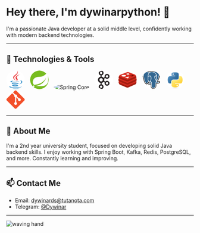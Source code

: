 # Hey there, I'm dywinarpython! 👋

I'm a passionate Java developer at a solid middle level, confidently working with modern backend technologies.

---

## 🚀 Technologies & Tools

<p align="left">
  <img alt="Java" src="https://raw.githubusercontent.com/devicons/devicon/master/icons/java/java-original.svg" width="50" height="50" style="border-radius:50%; margin-right:10px;" />
   <img alt="Spring Boot" src="https://raw.githubusercontent.com/devicons/devicon/master/icons/spring/spring-original.svg" width="50" height="50" style="border-radius:50%; margin-right:10px;" />
  <img alt="Spring Core" src="https://cdn.jsdelivr.net/gh/devicons/devicon/icons/spring/spring-original-wordmark.svg" width="50" height="50" style="border-radius:50%; margin-right:10px;" />
  <img alt="Kafka" src="https://raw.githubusercontent.com/devicons/devicon/master/icons/apachekafka/apachekafka-original.svg" width="50" height="50" style="border-radius:50%; margin-right:10px;" />
  <img alt="Redis" src="https://raw.githubusercontent.com/devicons/devicon/master/icons/redis/redis-original.svg" width="50" height="50" style="border-radius:50%; margin-right:10px;" />
  <img alt="PostgreSQL" src="https://raw.githubusercontent.com/devicons/devicon/master/icons/postgresql/postgresql-original.svg" width="50" height="50" style="border-radius:50%; margin-right:10px;" />
  <img alt="Python" src="https://raw.githubusercontent.com/devicons/devicon/master/icons/python/python-original.svg" width="50" height="50" style="border-radius:50%; margin-right:10px;" />
  <img alt="Git" src="https://raw.githubusercontent.com/devicons/devicon/master/icons/git/git-original.svg" width="50" height="50" style="border-radius:50%; margin-right:10px;" />
</p>

---

## 💼 About Me

I'm a 2nd year university student, focused on developing solid Java backend skills. I enjoy working with Spring Boot, Kafka, Redis, PostgreSQL, and more. Constantly learning and improving.

---

## 📫 Contact Me

- Email: dywinards@tutanota.com  
- Telegram: [@Dywinar](https://t.me/Dywinar)  

---

<p>
  <img src="https://media.giphy.com/media/hvRJCLFzcasrR4ia7z/giphy.gif" width="60" alt="waving hand" />
</p>
